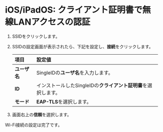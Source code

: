 # iOS/iPadOS: クライアント証明書で無線LANアクセスの認証

1. SSIDをクリックします。
2. SSIDの設定画面が表示されたら、下記を設定し、**接続**をクリックします。

    | **項目** | **設定値** | 
    | :--- | :--- |
    | **ユーザ名** | SingleIDの**ユーザ名**を入力します。 | 
    | **ID** | インストールしたSingleIDの**クライアント証明書**を選択します。 | 
    | **モード** | **EAP-TLS**を選択します。 | 

3. 画面右上の**信頼**を選択します。

Wi-Fi接続の設定は完了です。
